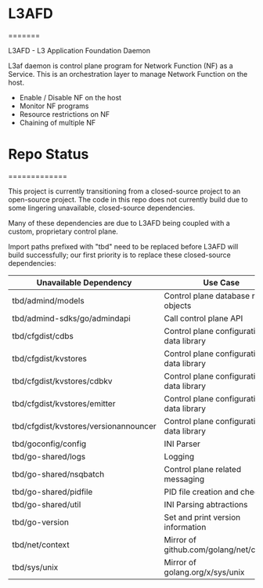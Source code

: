 # L3AFD
=======

L3AFD - L3 Application Foundation Daemon

L3af daemon is control plane program for Network Function (NF) as a Service.
This is an orchestration layer to manage Network Function on the host.

* Enable / Disable NF on the host
* Monitor NF programs
* Resource restrictions on NF
* Chaining of multiple NF

# Repo Status
=============

This project is currently transitioning from a closed-source project to an
open-source project. The code in this repo does not currently build due to some
lingering unavailable, closed-source dependencies.

Many of these dependencies are due to L3AFD being coupled with a custom,
proprietary control plane.

Import paths prefixed with "tbd" need to be replaced before L3AFD will build
successfully; our first priority is to replace these closed-source
dependencies:


Unavailable Dependency                 | Use Case                                 | Alternative
---------------------------------------|------------------------------------------|------------------------------------------
tbd/admind/models                      | Control plane database related objects   | Reimplement object definitions
tbd/admind-sdks/go/admindapi           | Call control plane API                   | ??
tbd/cfgdist/cdbs                       | Control plane configuration data library | Replace with generic HTTP and/or gRPC API
tbd/cfgdist/kvstores                   | Control plane configuration data library | Replace with generic HTTP and/or gRPC API
tbd/cfgdist/kvstores/cdbkv             | Control plane configuration data library | Replace with generic HTTP and/or gRPC API
tbd/cfgdist/kvstores/emitter           | Control plane configuration data library | Replace with generic HTTP and/or gRPC API
tbd/cfgdist/kvstores/versionannouncer  | Control plane configuration data library | Replace with generic HTTP and/or gRPC API
tbd/goconfig/config                    | INI Parser                               | https://github.com/robfig/config
tbd/go-shared/logs                     | Logging                                  | github.com/rs/zerolog ?
tbd/go-shared/nsqbatch                 | Control plane related messaging          | Remove
tbd/go-shared/pidfile                  | PID file creation and checking           | Reimplement or find alternative
tbd/go-shared/util                     | INI Parsing abtractions                  | Reimplement or find alternative
tbd/go-version                         | Set and print version information        | Reimplement or find alternative
tbd/net/context                        | Mirror of github.com/golang/net/context  | Use github.com/golang/net/context
tbd/sys/unix                           | Mirror of golang.org/x/sys/unix          | Use golang.org/x/sys/unix
